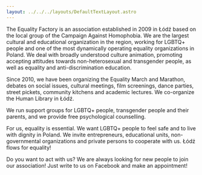 ```yaml
---
layout: ../../../layouts/DefaultTextLayout.astro
---
```


The Equality Factory is an association established in 2009 in Łódź based on the local group of the Campaign Against Homophobia. We are the largest cultural and educational organization in the region, working for LGBTQ+ people and one of the most dynamically operating equality organizations in Poland. We deal with broadly understood culture animation, promoting accepting attitudes towards non-​heterosexual and transgender people, as well as equality and anti-​discrimination education.

Since 2010, we have been organizing the Equality March and Marathon, debates on social issues, cultural meetings, film screenings, dance parties, street pickets, community kitchens and academic lectures. We co-​organize the Human Library in Łódź.

We run support groups for LGBTQ+ people, transgender people and their parents, and we provide free psychological counselling.

For us, equality is essential. We want LGBTQ+ people to feel safe and to live with dignity in Poland. We invite entrepreneurs, educational units, non-​governmental organizations and private persons to cooperate with us. Łódź flows for equality!

Do you want to act with us? We are always looking for new people to join our association! Just write to us on Facebook and make an appointment!
